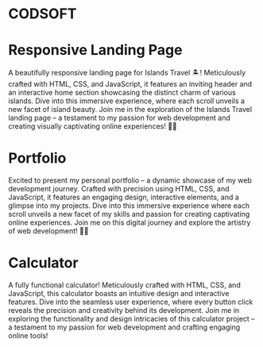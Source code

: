 # CODSOFT

# Responsive Landing Page 
A beautifully responsive landing page for Islands Travel 🏝️! Meticulously crafted with HTML, CSS, and JavaScript, it features an inviting header and an interactive home section showcasing the distinct charm of various islands. Dive into this immersive experience, where each scroll unveils a new facet of island beauty. Join me in the exploration of the Islands Travel landing page – a testament to my passion for web development and creating visually captivating online experiences! 🚀✨

# Portfolio
Excited to present my personal portfolio – a dynamic showcase of my web development journey. Crafted with precision using HTML, CSS, and JavaScript, it features an engaging design, interactive elements, and a glimpse into my projects. Dive into this immersive experience where each scroll unveils a new facet of my skills and passion for creating captivating online experiences. Join me on this digital journey and explore the artistry of web development! 🚀✨

# Calculator 
A fully functional calculator! Meticulously crafted with HTML, CSS, and JavaScript, this calculator boasts an intuitive design and interactive features. Dive into the seamless user experience, where every button click reveals the precision and creativity behind its development. Join me in exploring the functionality and design intricacies of this calculator project – a testament to my passion for web development and crafting engaging online tools! 
